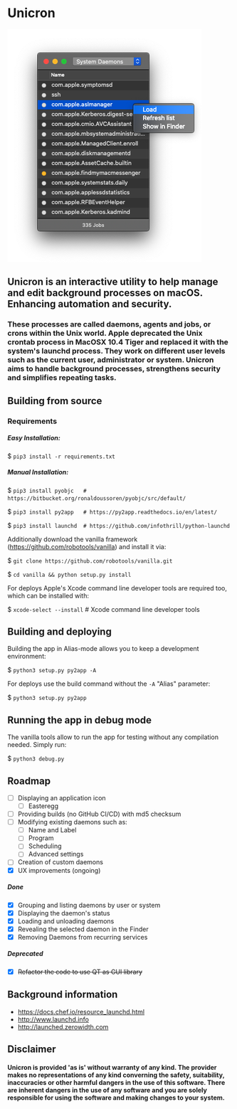 # Unicron

![Interface](https://raw.githubusercontent.com/form-follows-function/unicron/master/ui.png)


## Unicron is an interactive utility to help manage and edit background processes on macOS. Enhancing automation and security. 

### These processes are called daemons, agents and jobs, or crons within the Unix world. Apple deprecated the Unix crontab process in MacOSX 10.4 Tiger and replaced it with the system's launchd process. They work on different user levels such as the current user, administrator or system. Unicron aims to handle background processes, strengthens security and simplifies repeating tasks.



## Building from source

### Requirements

##### Easy Installation:
$ `pip3 install -r requirements.txt`



##### Manual Installation:
$ `pip3 install pyobjc   # https://bitbucket.org/ronaldoussoren/pyobjc/src/default/`

$ `pip3 install py2app   # https://py2app.readthedocs.io/en/latest/`

$ `pip3 install launchd  # https://github.com/infothrill/python-launchd`


Additionally download the vanilla framework (https://github.com/robotools/vanilla) and install it via:

$ `git clone https://github.com/robotools/vanilla.git`

$ `cd vanilla && python setup.py install`


For deploys Apple's Xcode command line developer tools are required too, which can be installed with:

$ `xcode-select --install` # Xcode command line developer tools


## Building and deploying
Building the app in Alias-mode allows you to keep a development environment:

$  `python3 setup.py py2app -A`


For deploys use the build command without the `-A` "Alias" parameter:

$  `python3 setup.py py2app`



## Running the app in debug mode

The vanilla tools allow to run the app for testing without any compilation needed. Simply run:

$ `python3 debug.py`



## Roadmap
- [ ] Displaying an application icon
   - [ ] Easteregg
- [ ] Providing builds (no GitHub CI/CD) with md5 checksum
- [ ] Modifying existing daemons such as:
  - [ ] Name and Label
  - [ ] Program
  - [ ] Scheduling
  - [ ] Advanced settings
- [ ] Creation of custom daemons
- [x] UX improvements (ongoing)

##### Done
- [x] Grouping and listing daemons by user or system
- [x] Displaying the daemon's status
- [x] Loading and unloading daemons
- [x] Revealing the selected daemon in the Finder
- [x] Removing Daemons from recurring services

##### Deprecated
- [x] ~~Refactor the code to use QT as GUI library~~



## Background information

- https://docs.chef.io/resource_launchd.html
- http://www.launchd.info
- http://launched.zerowidth.com



## Disclaimer

#### Unicron is provided 'as is' without warranty of any kind. The provider makes no representations of any kind converning the safety, suitability, inaccuracies or other harmful dangers in the use of this software. There are inherent dangers in the use of any software and you are solely responsible for using the software and making changes to your system.

